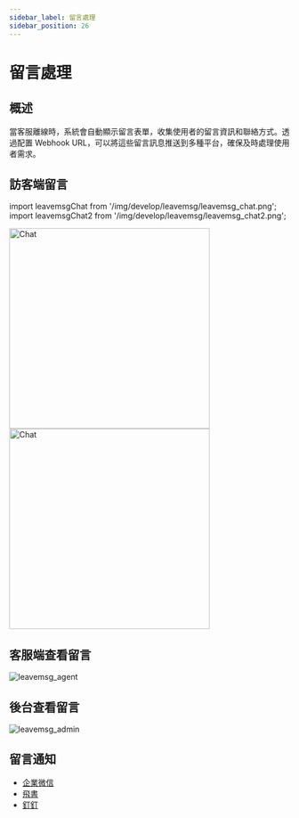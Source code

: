 ```yaml
---
sidebar_label: 留言處理
sidebar_position: 26
---
```


# 留言處理

## 概述

當客服離線時，系統會自動顯示留言表單，收集使用者的留言資訊和聯絡方式。透過配置 Webhook URL，可以將這些留言訊息推送到多種平台，確保及時處理使用者需求。

## 訪客端留言

import leavemsgChat from '/img/develop/leavemsg/leavemsg_chat.png';
import leavemsgChat2 from '/img/develop/leavemsg/leavemsg_chat2.png';

<img src={leavemsgChat} alt="Chat" width="360" />
<img src={leavemsgChat2} alt="Chat" width="360" />

## 客服端查看留言

![leavemsg_agent](/img/develop/leavemsg/leavemsg_agent.png)

## 後台查看留言

![leavemsg_admin](/img/develop/leavemsg/leavemsg_admin.png)

## 留言通知

- [企業微信](../channel/wechat_work_group_robot.md)
- [飛書](../channel/feishu.md)
- [釘釘](../channel/dingtalk.md)
